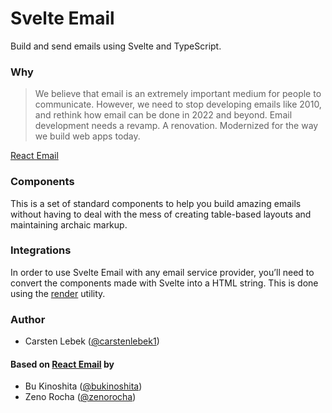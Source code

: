 # Svelte Email

Build and send emails using Svelte and TypeScript.

### Why


> We believe that email is an extremely important medium for people to communicate. However, we need to stop developing emails like 2010, and rethink how email can be done in 2022 and beyond. Email development needs a revamp. A renovation. Modernized for the way we build web apps today.

[React Email](https://github.com/resendlabs/react-email)

### Components

This is a set of standard components to help you build amazing emails without having to deal with the mess of creating table-based layouts and maintaining archaic markup.

<script>
	// TODO: Import components from kit-docs
	import Card from "$lib/_docs/Card.svelte";
	import CardGroup from "$lib/_docs/CardGroup.svelte";
	import MouseIcon from '~icons/ri/mouse-line';
	import DashboardIcon from '~icons/ri/dashboard-line';
	import CodeIcon from '~icons/ri/code-s-slash-line';
	import TextIcon from '~icons/ri/input-method-line';
</script>

<CardGroup cols={2}>
	<Card title="HTML" description="A Svelte html component to wrap emails." href="/docs/components/HTML">
		<CodeIcon slot="icon" />
	</Card>
	<Card title="Container" description="The main wrapper that holds your content." href="/docs/components/container">
		<DashboardIcon slot="icon" />
	</Card>
	<Card title="Button" description="A Svelte button component to help build emails." href="/docs/components/button">
		<MouseIcon slot="icon" />
	</Card>
	<Card title="Text" description="A block of text seperated by blank spaces." href="/docs/components/text">
		<TextIcon slot="icon" />
	</Card>
</CardGroup>

### Integrations

In order to use Svelte Email with any email service provider, you’ll need to convert the components made with Svelte into a HTML string. This is done using the [render](/docs/utilities/render) utility.

<CardGroup cols={2}>
	<!-- <Card title="Resend" description="Send emails using Resend." href="/docs/integrations/resend" /> -->
	<Card title="Nodemailer" description="Send emails using Nodemailer." href="/docs/integrations/nodemailer" />
	<Card title="SendGrid" description="Send emails using SendGrid." href="/docs/integrations/sendgrid" />
	<Card title="Postmark" description="Send emails using Postmark." href="/docs/integrations/postmark" />
	<Card title="AWS SES" description="Send emails using AWS SES." href="/docs/integrations/aws-ses" />
</CardGroup>

### Author

- Carsten Lebek ([@carstenlebek1](https://twitter.com/carstenlebek1))

#### Based on [React Email](https://github.com/resendlabs/react-email) by

- Bu Kinoshita ([@bukinoshita](https://twitter.com/bukinoshita))
- Zeno Rocha ([@zenorocha](https://twitter.com/zenorocha))
